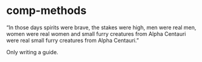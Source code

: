 # comp-methods

“In those days spirits were brave, the stakes were high, men were real men, women were real women and small furry creatures from Alpha Centauri were real small furry creatures from Alpha Centauri.” 

Only writing a guide.

